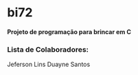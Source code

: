 # bi72

#### Projeto de programação para brincar em C
### Lista de Colaboradores:
Jeferson Lins
Duayne Santos


